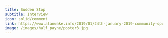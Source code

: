 ```yaml
---
title: Sudden Stop
subtitle: Interview
icon: solid/comment
link: https://www.alanwake.info/2019/01/24th-january-2019-community-spotlight.html
image: /images/half_payne/poster3.jpg
---
```

